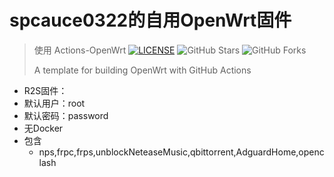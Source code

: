 # spcauce0322的自用OpenWrt固件

> 使用 Actions-OpenWrt
> [![LICENSE](https://img.shields.io/github/license/mashape/apistatus.svg?style=flat-square&label=LICENSE)](https://github.com/P3TERX/Actions-OpenWrt/blob/master/LICENSE)
> ![GitHub Stars](https://img.shields.io/github/stars/P3TERX/Actions-OpenWrt.svg?style=flat-square&label=Stars&logo=github)
> ![GitHub Forks](https://img.shields.io/github/forks/P3TERX/Actions-OpenWrt.svg?style=flat-square&label=Forks&logo=github)
>
> A template for building OpenWrt with GitHub Actions

- R2S固件：
- 默认用户：root
- 默认密码：password
- 无Docker
- 包含
  - nps,frpc,frps,unblockNeteaseMusic,qbittorrent,AdguardHome,openclash

